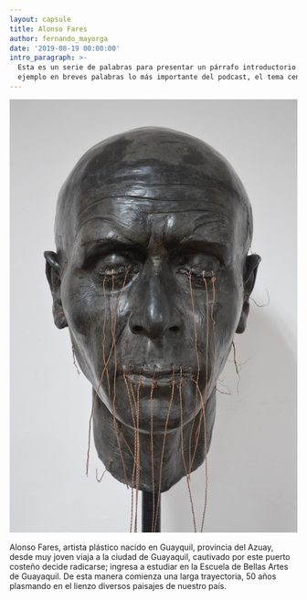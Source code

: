 ```yaml
---
layout: capsule
title: Alonso Fares
author: fernando_mayorga
date: '2019-08-19 00:00:00'
intro_paragraph: >-
  Esta es un serie de palabras para presentar un párrafo introductorio. Por
  ejemplo en breves palabras lo más importante del podcast, el tema central.
---
```

![](/assets/img/uploads/ophaifk4aht6twgmah3b.jpg)

Alonso Fares, artista plástico nacido en Guayquil, provincia del Azuay, desde muy joven viaja a la ciudad de Guayaquil, cautivado por este puerto costeño decide radicarse;  ingresa a estudiar en la Escuela de Bellas Artes de Guayaquil. De esta manera comienza una  larga trayectoria, 50 años plasmando en el lienzo diversos paisajes de nuestro país.
